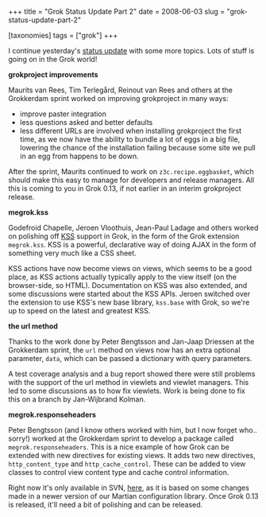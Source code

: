 +++
title = "Grok Status Update Part 2"
date = 2008-06-03
slug = "grok-status-update-part-2"

[taxonomies]
tags = ["grok"]
+++

I continue yesterday's [status
update](@/posts/grok-status-update-part-1.md) with
some more topics. Lots of stuff is going on in the Grok world!

**grokproject improvements**

Maurits van Rees, Tim Terlegård, Reinout van Rees and others at the
Grokkerdam sprint worked on improving grokproject in many ways:

- improve paster integration
- less questions asked and better defaults
- less different URLs are involved when installing grokproject the first
  time, as we now have the ability to bundle a lot of eggs in a big
  file, lowering the chance of the installation failing because some
  site we pull in an egg from happens to be down.

After the sprint, Maurits continued to work on `z3c.recipe.eggbasket`,
which should make this easy to manage for developers and release
managers. All this is coming to you in Grok 0.13, if not earlier in an
interim grokproject release.

**megrok.kss**

Godefroid Chapelle, Jeroen Vloothuis, Jean-Paul Ladage and others worked
on polishing off [KSS](http://kssproject.org/) support in Grok, in the
form of the Grok extension `megrok.kss`. KSS is a powerful, declarative
way of doing AJAX in the form of something very much like a CSS sheet.

KSS actions have now become views on views, which seems to be a good
place, as KSS actions actually typically apply to the view itself (on
the browser-side, so HTML). Documentation on KSS was also extended, and
some discussions were started about the KSS APIs. Jeroen switched over
the extension to use KSS's new base library, `kss.base` with Grok, so
we're up to speed on the latest and greatest KSS.

**the url method**

Thanks to the work done by Peter Bengtsson and Jan-Jaap Driessen at the
Grokkerdam sprint, the `url` method on views now has an extra optional
parameter, `data`, which can be passed a dictionary with query
parameters.

A test coverage analysis and a bug report showed there were still
problems with the support of the url method in viewlets and viewlet
managers. This led to some discussions as to how fix viewlets. Work is
being done to fix this on a branch by Jan-Wijbrand Kolman.

**megrok.responseheaders**

Peter Bengtsson (and I know others worked with him, but I now forget
who.. sorry!) worked at the Grokkerdam sprint to develop a package
called `megrok.responseheaders`. This is a nice example of how Grok can
be extended with new directives for existing views. It adds two new
directives, `http_content_type` and `http_cache_control`. These can be
added to view classes to control view content type and cache control
information.

Right now it's only available in SVN,
[here](http://svn.zope.org/megrok.responseheaders/), as it is based on
some changes made in a newer version of our Martian configuration
library. Once Grok 0.13 is released, it'll need a bit of polishing and
can be released.
